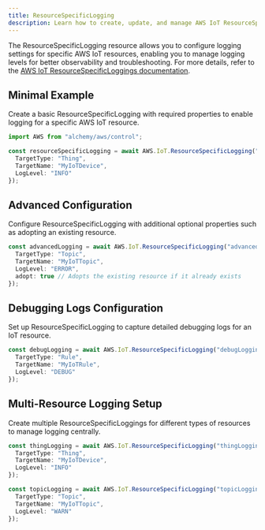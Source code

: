 ```yaml
---
title: ResourceSpecificLogging
description: Learn how to create, update, and manage AWS IoT ResourceSpecificLoggings using Alchemy Cloud Control.
---
```


The ResourceSpecificLogging resource allows you to configure logging settings for specific AWS IoT resources, enabling you to manage logging levels for better observability and troubleshooting. For more details, refer to the [AWS IoT ResourceSpecificLoggings documentation](https://docs.aws.amazon.com/iot/latest/userguide/).

## Minimal Example

Create a basic ResourceSpecificLogging with required properties to enable logging for a specific AWS IoT resource.

```ts
import AWS from "alchemy/aws/control";

const resourceSpecificLogging = await AWS.IoT.ResourceSpecificLogging("basicLogging", {
  TargetType: "Thing",
  TargetName: "MyIoTDevice",
  LogLevel: "INFO"
});
```

## Advanced Configuration

Configure ResourceSpecificLogging with additional optional properties such as adopting an existing resource.

```ts
const advancedLogging = await AWS.IoT.ResourceSpecificLogging("advancedLogging", {
  TargetType: "Topic",
  TargetName: "MyIoTTopic",
  LogLevel: "ERROR",
  adopt: true // Adopts the existing resource if it already exists
});
```

## Debugging Logs Configuration

Set up ResourceSpecificLogging to capture detailed debugging logs for an IoT resource.

```ts
const debugLogging = await AWS.IoT.ResourceSpecificLogging("debugLogging", {
  TargetType: "Rule",
  TargetName: "MyIoTRule",
  LogLevel: "DEBUG"
});
```

## Multi-Resource Logging Setup

Create multiple ResourceSpecificLoggings for different types of resources to manage logging centrally.

```ts
const thingLogging = await AWS.IoT.ResourceSpecificLogging("thingLogging", {
  TargetType: "Thing",
  TargetName: "MyIoTDevice",
  LogLevel: "INFO"
});

const topicLogging = await AWS.IoT.ResourceSpecificLogging("topicLogging", {
  TargetType: "Topic",
  TargetName: "MyIoTTopic",
  LogLevel: "WARN"
});
```
